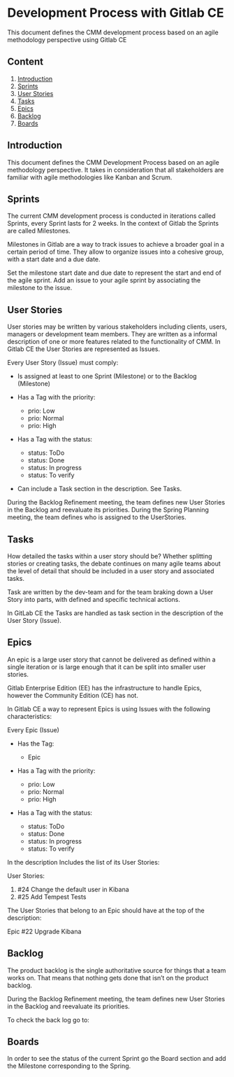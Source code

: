 # Development Process with Gitlab CE
This document defines the CMM development process based on an agile methodology perspective using Gitlab CE

## Content

1. [Introduction](#introduction)
2. [Sprints](#sprints)
3. [User Stories](#user-stories)
4. [Tasks](#tasks)
5. [Epics](#epics)
6. [Backlog](#backlog)
7. [Boards](#boards)

## Introduction

This document defines the CMM Development Process based on an agile methodology perspective.
It takes in consideration that all stakeholders are familiar with agile methodologies like Kanban and Scrum.

## Sprints

The current CMM development process is conducted in iterations called Sprints, every Sprint lasts for 2 weeks.
In the context of Gitlab the Sprints are called Milestones.

Milestones in Gitlab are a way to track issues to achieve a broader goal in a certain period of time.
They allow to organize issues into a cohesive group, with a start date and a due date.

Set the milestone start date and due date to represent the start and end of the agile sprint.
Add an issue to your agile sprint by associating the milestone to the issue.

## User Stories

User stories may be written by various stakeholders including clients, users, managers or development team members.
They are written as a informal description of one or more features related to the functionality of CMM.
In Gitlab CE the User Stories are represented as Issues.

Every User Story (Issue) must comply:

- Is assigned at least to one Sprint (Milestone) or to the Backlog (Milestone)

- Has a Tag with the priority:
	- prio: Low
	- prio: Normal
	- prio: High

- Has a Tag with the status:
	- status: ToDo
	- status: Done
	- status: In progress
	- status: To verify

- Can include a Task section in the description. See Tasks.

During the Backlog Refinement meeting, the team defines new User Stories in the Backlog and reevaluate its priorities.
During the Spring Planning meeting, the team defines who is assigned to the UserStories. 

## Tasks

How detailed the tasks within a user story should be?
Whether splitting stories or creating tasks, the debate continues on many agile teams about the level of detail that should be included in a user story and associated tasks.

Task are written by the dev-team and for the team braking down a User Story into parts, with defined and specific technical actions.

In GitLab CE the Tasks are handled as task section in the description of the User Story (Issue).

## Epics

An epic is a large user story that cannot be delivered as defined within a single iteration or is large enough that it can be split into smaller user stories.

Gitlab Enterprise Edition (EE) has the infrastructure to handle Epics, however the Community Edition (CE) has not.

In Gitlab CE a way to represent Epics is using Issues with the following characteristics:

Every Epic (Issue)

- Has the Tag:
	- Epic

- Has a Tag with the priority:
	- prio: Low
	- prio: Normal
	- prio: High
	
- Has a Tag with the status:
	- status: ToDo
	- status: Done
	- status: In progress
	- status: To verify

In the description
Includes the list of its User Stories:

User Stories:
1. #24 Change the default user in Kibana
2. #25 Add Tempest Tests

The User Stories that belong to an Epic should have at the top of the description:

Epic #22 Upgrade Kibana


## Backlog

The product backlog is the single authoritative source for things that a team works on. That means that nothing gets done that isn’t on the product backlog.

During the Backlog Refinement meeting, the team defines new User Stories in the Backlog and reevaluate its priorities.

To check the back log go to:

## Boards

In order to see the status of the current Sprint go the Board section and add the Milestone corresponding to the Spring.


